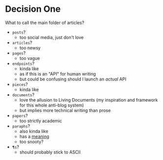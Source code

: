 # Decision One

What to call the main folder of articles?

- `posts`?
  - too social media, just don't love
- `articles`?
  - too newsy
- `pages`?
  - too vague
- `endpoints`?
  - kinda like
  - as if this is an "API" for human writing
  - but could be confusing should I launch an _actual_ API
- `pieces`?
  - kinda like
- `documents`?
  - love the allusion to Living Documents (my inspiration and framework for this whole anti-blog system)
  - but implies more technical writing than prose
- `papers`?
  - too strictly academic
- `paraphs`?
  - also kinda like
  - has a [meaning](https://www.merriam-webster.com/dictionary/paraph)
  - too snooty?
- `¶s`?
  - should probably stick to ASCII

